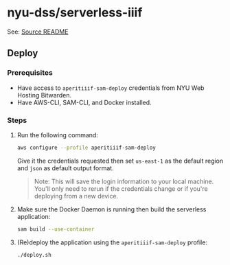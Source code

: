 # nyu-dss/serverless-iiif

See: [Source README](https://github.com/samvera-labs/serverless-iiif#readme)


## Deploy

### Prerequisites
- Have access to `aperitiiif-sam-deploy` credentials from NYU Web Hosting Bitwarden.
- Have AWS-CLI, SAM-CLI, and Docker installed.

### Steps

1. Run the following command:
   ``` sh
   aws configure --profile aperitiiif-sam-deploy
   ```
   Give it the credentials requested then set `us-east-1` as the default region and `json` as default output format.  
   
      > Note: This will save the login information to your local machine. You'll only need to rerun if the credentials change or if you're deploying from a new device.
2. Make sure the Docker Daemon is running then build the serverless application:
    ``` sh
    sam build --use-container
    ```
3. (Re)deploy the application using the `aperitiiif-sam-deploy` profile:
    ``` sh
    ./deploy.sh
    ```
